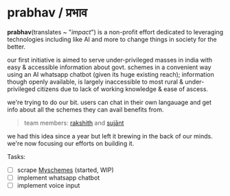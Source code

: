 # prabhav / प्रभाव
**prabhav**(translates ~ "*impact*") is a non-profit effort dedicated to leveraging technologies including like AI and more to change things in society for the better.


our first initiative is aimed to serve under-privileged masses in india with easy & accessible information about govt. schemes in a convenient way using an AI whatsapp chatbot (given its huge existing reach); information though openly available, is largely inaccessible to most rural & under-privileged citizens due to lack of working knowledge & ease of ascess. 

we're trying to do our bit. users can chat in their own langauage and get info about all the schemes they can avail benefits from. 

> team members: [rakshith](https://x.com/rakshithsajjan) and [sujānt](https://x.com/sujantkumarkv) 

we had this idea since a year but left it brewing in the back of our minds. we're now focusing our efforts on building it. 

Tasks:
- [ ] scrape [Myschemes](https://www.myscheme.gov.in) (started, WIP)
- [ ] implement whatsapp chatbot
- [ ] implement voice input